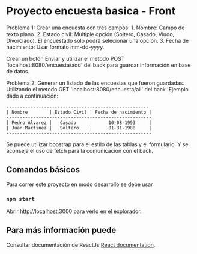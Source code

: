 # Proyecto encuesta basica - Front

Problema 1:
Crear una encuesta con tres campos:
    1. Nombre: Campo de texto plano.
    2. Estado civil: Multiple opción (Soltero, Casado, Viudo, Divorciado). El encuestado solo podrá selecionar una opción.
    3. Fecha de nacimiento: Usar formato mm-dd-yyyy.

Crear un botón Enviar y utilizar el metodo POST 'localhost:8080/encuesta/add' del back para guardar información en base de datos.

Problema 2:
Generar un listado de las encuestas que fueron guardadas. Utilizando el metodo GET 'localhost:8080/encuesta/all' del back. Ejemplo dado a continuación:

    -----------------------------------------------------
    | Nombre        | Estado Civil | Fecha de nacimiento |
    ------------------------------------------------------
    | Pedro Alvarez |   Casado     |      10-08-1993     |
    | Juan Martinez |   Soltero    |      01-31-1980     |
    ------------------------------------------------------

Se puede utilizar boostrap para el estilo de las tablas y el formulario. Y se aconseja el uso de fetch para la comunicación con el back.

## Comandos básicos 

Para correr este proyecto en modo desarrollo se debe usar

### `npm start`

Abrir [http://localhost:3000](http://localhost:3000) para verlo en el explorador.

## Para más información puede

Consultar documentación de ReactJs [React documentation](https://reactjs.org/).
